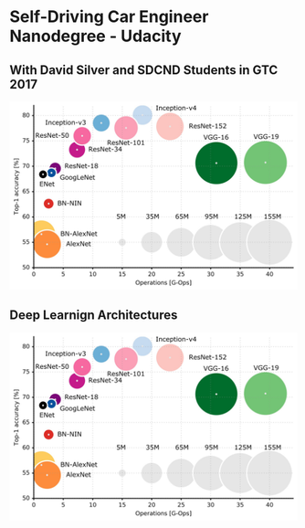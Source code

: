 # Self-Driving Car Engineer Nanodegree - Udacity 

## With David Silver and SDCND Students in GTC 2017

<p align="center">
<img src="Media/acc_vs_net_vs_ops.jpg" alt="CNN Architectures" width="600"/>
</p>

## Deep Learnign Architectures

<p align="center">
  <img src="Media/acc_vs_net_vs_ops.jpg" alt="CNN Architectures" width="550"/>
</p>
